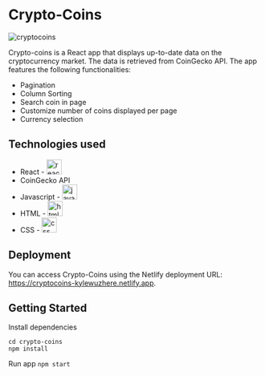 # Crypto-Coins

![cryptocoins](https://github.com/Kylewuzhere/crypto-coins/assets/62544399/b3f1eb78-3dfc-461f-a3c0-24f88ff89194)

Crypto-coins is a React app that displays up-to-date data on the cryptocurrency market. The data is retrieved from CoinGecko API. The app features the following functionalities:
- Pagination
- Column Sorting
- Search coin in page
- Customize number of coins displayed per page
- Currency selection

## Technologies used

- React - <img src="https://cdn.jsdelivr.net/gh/devicons/devicon/icons/react/react-original.svg" alt="react" width="30" height="30"/>
- CoinGecko API
- Javascript - <img src="https://cdn.jsdelivr.net/gh/devicons/devicon/icons/javascript/javascript-original.svg" alt="javascript" width="30" height="30"/>
- HTML - <img src="https://cdn.jsdelivr.net/gh/devicons/devicon/icons/html5/html5-original.svg" alt="html" width="30" height="30"/>
- CSS - <img src="https://cdn.jsdelivr.net/gh/devicons/devicon/icons/css3/css3-original.svg" alt="css" width="30" height="30" />

## Deployment

You can access Crypto-Coins using the Netlify deployment URL: https://cryptocoins-kylewuzhere.netlify.app.

## Getting Started

Install dependencies
```
cd crypto-coins
npm install
```

Run app
```npm start```

